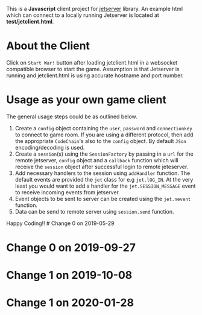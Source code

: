 This is a **Javascript** client project for [jetserver](https://github.com/menacher/java-game-server/tree/master/jetserver) library. An example html which can connect to a locally running Jetserver is located at **test/jetclient.html**.

About the Client
================
Click on `Start War!` button after loading jetclient.html in a websocket compatible browser to start the game. Assumption is that Jetserver is running and jetclient.html is using accurate hostname and port number.

Usage as your own game client
=============================
The general usage steps could be as outlined below.    
1.  Create a `config` object containing the `user`, `password` and `connectionkey` to connect to game room. If you are using a different protocol, then add the appropriate `CodeChain`'s also to the `config` object. By default `JSon` encoding/decoding is used.     
2.  Create a `session`(s) using the `SessionFactory` by passing in a `url` for the remote jetserver, `config` object and a `callback` function which will receive the `session` object after successful login to remote jeteserver.    
3.  Add necessary handlers to the session using `addHandler` function. The default events are provided the `jet` class for e.g `jet.lOG_IN`. At the very least you would want to add a handler for the `jet.SESSION_MESSAGE` event to receive incoming events from jetserver.    
4.  Event objects to be sent to server can be created using the `jet.nevent` function.    
5.  Data can be send to remote server using `session.send` function.    
    
Happy Coding!!
        # Change 0 on 2019-05-29
# Change 0 on 2019-09-27
# Change 1 on 2019-10-08
# Change 1 on 2020-01-28

